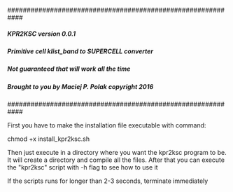 ############################################################
#####               KPR2KSC version 0.0.1              #####
#####                                                  #####
##### Primitive cell klist_band to SUPERCELL converter #####
#####                                                  #####
#####    Not guaranteed that will work all the time    #####
##### Brought to you by Maciej P. Polak copyright 2016 #####
############################################################

First you have to make the installation file executable with command:

chmod +x install_kpr2ksc.sh

Then just execute in a directory where you want the kpr2ksc program to be. It will create a directory
and compile all the files. After that you can execute the "kpr2ksc" script with -h flag to see how to use it

If the scripts runs for longer than 2-3 seconds, terminate immediately
